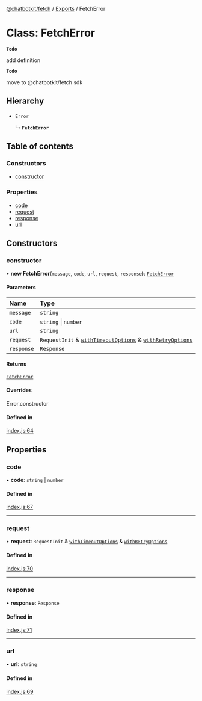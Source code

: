 [@chatbotkit/fetch](../README.md) / [Exports](../modules.md) / FetchError

# Class: FetchError

**`Todo`**

add definition

**`Todo`**

move to @chatbotkit/fetch sdk

## Hierarchy

- `Error`

  ↳ **`FetchError`**

## Table of contents

### Constructors

- [constructor](FetchError.md#constructor)

### Properties

- [code](FetchError.md#code)
- [request](FetchError.md#request)
- [response](FetchError.md#response)
- [url](FetchError.md#url)

## Constructors

### constructor

• **new FetchError**(`message`, `code`, `url`, `request`, `response`): [`FetchError`](FetchError.md)

#### Parameters

| Name | Type |
| :------ | :------ |
| `message` | `string` |
| `code` | `string` \| `number` |
| `url` | `string` |
| `request` | `RequestInit` & [`withTimeoutOptions`](../modules.md#withtimeoutoptions) & [`withRetryOptions`](../modules.md#withretryoptions) |
| `response` | `Response` |

#### Returns

[`FetchError`](FetchError.md)

#### Overrides

Error.constructor

#### Defined in

[index.js:64](https://github.com/chatbotkit/node-sdk/blob/main/packages/fetch/src/index.js#L64)

## Properties

### code

• **code**: `string` \| `number`

#### Defined in

[index.js:67](https://github.com/chatbotkit/node-sdk/blob/main/packages/fetch/src/index.js#L67)

___

### request

• **request**: `RequestInit` & [`withTimeoutOptions`](../modules.md#withtimeoutoptions) & [`withRetryOptions`](../modules.md#withretryoptions)

#### Defined in

[index.js:70](https://github.com/chatbotkit/node-sdk/blob/main/packages/fetch/src/index.js#L70)

___

### response

• **response**: `Response`

#### Defined in

[index.js:71](https://github.com/chatbotkit/node-sdk/blob/main/packages/fetch/src/index.js#L71)

___

### url

• **url**: `string`

#### Defined in

[index.js:69](https://github.com/chatbotkit/node-sdk/blob/main/packages/fetch/src/index.js#L69)
